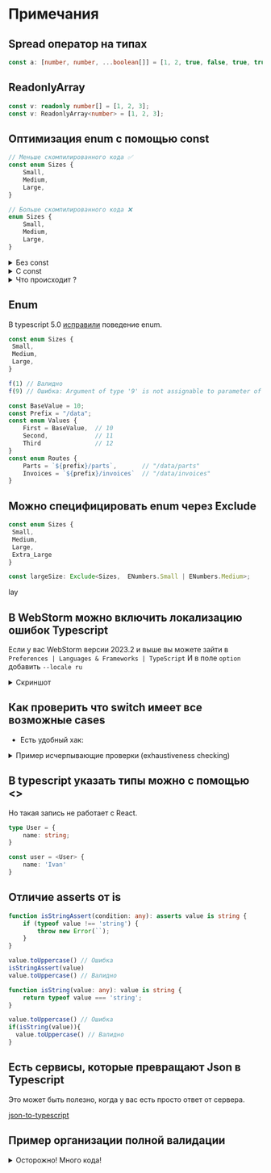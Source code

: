 # Примечания

## Spread оператор на типах
``` ts
const a: [number, number, ...boolean[]] = [1, 2, true, false, true, true];
```


## ReadonlyArray
``` ts
const v: readonly number[] = [1, 2, 3];
const v: ReadonlyArray<number> = [1, 2, 3];
```

## Оптимизация enum с помощью const
``` ts
// Меньше скомпилированного кода ✅
const enum Sizes {
    Small,
    Medium,
    Large,
}

// Больше скомпилированного кода ❌ 
enum Sizes {
    Small,
    Medium,
    Large,
}
```

<details>
  <summary>Без const</summary>

``` ts
enum Sizes {
    Small,
    Medium,
    Large,
}

const coffee = {
    name: 'Espresso',
    size: Sizes.Small,
};
```
Компилируется в

``` js
var Sizes;
(function (Sizes) {
    Sizes[Sizes["Small"] = 0] = "Small";
    Sizes[Sizes["Medium"] = 1] = "Medium";
    Sizes[Sizes["Large"] = 2] = "Large";
})(Sizes || (Sizes = {}));
var coffee = {
    name: 'Espresso',
    size: Sizes.Small,
};
```
</details>


<details>
  <summary>C const</summary>

``` ts
const enum Sizes {
    Small,
    Medium,
    Large,
}

const coffee = {
    name: 'Espresso',
    size: Sizes.Small,
};
```

Компилируется в

``` js
var coffee = {
name: 'Espresso',
size: 0 /* Sizes.Small */,
};
```
</details>


<details>
  <summary>Что происходит ?</summary>

Перечисления также создают [обратное сопоставление](https://www.typescriptlang.org/docs/handbook/enums.html#reverse-mappings)

Это означает, что мы можем взять значение свойства Enum и передать его самому Enum:

``` ts
const coffee = {
  name: 'Espresso',
  size: Sizes[Sizes.Small], // возвращает 'Small'
};
```

или

``` ts
enum PrintMedia {
  Newspaper = 1,
  Newsletter,
  Magazine,
  Book
}

PrintMedia.Magazine;   // возвращает  3
PrintMedia["Magazine"];// возвращает  3
PrintMedia[3];         // возвращает  Magazine
```

</details>

## Enum

В typescript 5.0 [исправили](https://github.com/microsoft/TypeScript/pull/50528) поведение enum.

``` ts
const enum Sizes {
 Small,
 Medium,
 Large,
}

f(1) // Валидно
f(9) // Ошибка: Argument of type '9' is not assignable to parameter of type 'Sizes'.

```

``` ts
const BaseValue = 10;
const Prefix = "/data";
const enum Values {
    First = BaseValue,  // 10
    Second,             // 11
    Third               // 12
}
const enum Routes {
    Parts = `${prefix}/parts`,       // "/data/parts"
    Invoices = `${prefix}/invoices`  // "/data/invoices"
}
```

## Можно специфицировать enum через Exclude
``` ts
const enum Sizes {
 Small,
 Medium,
 Large,
 Extra_Large
}

const largeSize: Exclude<Sizes,  ENumbers.Small | ENumbers.Medium>;
``` 
lay
## В WebStorm можно включить локализацию ошибок Typescript

Если у вас WebStorm версии 2023.2 и выше вы можете зайти в 
`Preferences | Languages & Frameworks | TypeScript` 
И в поле `option` добавить `--locale ru`

<details>
  <summary>Скриншот</summary>

![Preferences | Languages & Frameworks | TypeScript в поле option --locale ru](https://blog.jetbrains.com/wp-content/uploads/2023/06/Pretty-typeLocale.png)
</details>


## Как проверить что switch имеет все возможные cases

- Есть удобный хак:

<details>
  <summary>Пример исчерпывающие проверки (exhaustiveness checking)</summary>

Пишем специальную функцию.
``` ts
function assertUnreachable(x: never): never {
    throw new Error("Didn't expect to get here");
}
```

И далее

``` ts
enum Color {
    Red,
    Green,
    Blue
}

function getColorName(c: Color): string {
    switch(c) {
        case Color.Red:
            return 'red';
        case Color.Green:
            return 'green';
    }
    return assertUnreachable(c); // Type "Color.Blue" is not assignable to type "never"
}
```

Суть хака в том что переменной типа `never` нельзя присваивать значения.
Проверка будет только в том случае если код достижим.

``` ts
function getColorName(c: Color): string {
  switch (c) {
    case Color.Red:
      return "red";
    case Color.Green:
      return "green";
    // Forgot about Blue
    default:
      const exhaustiveCheck: never = c;
      throw new Error(`Unhandled color case: ${exhaustiveCheck}`);
  }
}
```

</details>



## В typescript указать типы можно с помощью <>

Но такая запись не работает с React. 

``` ts
type User = {
    name: string;
}

const user = <User> {
    name: 'Ivan'
}
```

## Отличие asserts от is

``` ts
function isStringAssert(condition: any): asserts value is string {
    if (typeof value !== 'string') {
        throw new Error(``);
    }
}

value.toUppercase() // Ошибка
isStringAssert(value)
value.toUppercase() // Валидно
```

``` ts
function isString(value: any): value is string {
    return typeof value === 'string';
}

value.toUppercase() // Ошибка
if(isString(value)){
  value.toUppercase() // Валидно
}
```

## Есть сервисы, которые превращают Json в Typescript

Это может быть полезно, когда у вас есть просто ответ от сервера.

[json-to-typescript](https://transform.tools/json-to-typescript)

## Пример организации полной валидации

<details>
  <summary>Осторожно! Много кода!</summary>

``` ts
enum Gender {
    MALE = 'male',
    FEMALE = 'female'
}

function isGender(value: unknown): value is Gender {
    // Так можно достать значения из неконстантного enum
    return Object.values(Gender).includes(value as Gender);
}

// удобная функция
function isObjectSimilarToType<T>(
  value: unknown,
): value is Record<keyof T, unknown> {
  return typeof value === "object" && value !== null;
}



function isUser(value: unknown): value is User {
    if (!isObjectSimilarToType<User>(value)) {
        console.error('Ошибка: значение не является объектом типа User.');
        return false;
    }
    
    // Теперь value у нас с такими же ключами как User, но у них типы unknown
    
    const checks: { [key in keyof User]: () => boolean } = {
        // Если мы забудем проверить какое-либо поле - типизация будет ругаться
        id: () => typeof value.id === 'number',
        firstName: () => typeof value.firstName === 'string',
        lastName: () => typeof value.lastName === 'string',
        maidenName: () => typeof value.maidenName === 'string',
        age: () => typeof value.age === 'number',
        gender: () => isGender(value.gender),
        email: () => typeof value.email === 'string',
        phone: () => typeof value.phone === 'string',
        username: () => typeof value.username === 'string',
        password: () => typeof value.password === 'string',
        birthDate: () => isDateYYYYMMDD(value.birthDate),
        image: () => typeof value.image === 'string',
        bloodGroup: () => isBloodGroup(value.bloodGroup),
        height: () => typeof value.height === 'number',
        weight: () => typeof value.weight === 'number',
        eyeColor: () => typeof value.eyeColor === 'string',
        domain: () => typeof value.domain === 'string',
        ip: () => isIPv4(value.ip),
        address: () => isAddress(value.address),
        macAddress: () => isMacAddress(value.macAddress),
        university: () => typeof value.university === 'string',
        bank: () => isBank(value.bank),
        company: () => isCompany(value.company),
        ein: () => isEIN(value.ein),
        ssn: () => isSSN(value.ssn),
        userAgent: () => typeof value.userAgent === 'string',
        hair: () => isHair(value.hair)
    };

    for (const key in checks) {
        if (!checks[key as keyof User]()) {
            console.error(`Ошибка: поле '${key}' не соответствует ожидаемому типу. Текущее значение:`, value[key as keyof User]);
            return false;
        }
    }

    return true;
}
```

</details>
